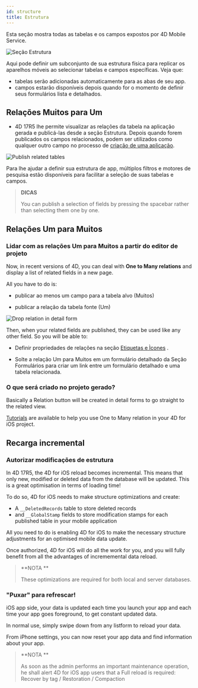 ```yaml
---
id: structure
title: Estrutura
---
```


Esta seção mostra todas as tabelas e os campos expostos por 4D Mobile Service.

![Seção Estrutura](assets/en/project-editor/Structure-section-4D-for-iOS.png)

Aqui pode definir um subconjunto de sua estrutura física para replicar os aparelhos móveis ao selecionar tabelas e campos específicas. Veja que:

* tabelas serão adicionadas automaticamente para as abas de seu app.
* campos estarão disponíveis depois quando for o momento de definir seus formulários lista e detalhados.

## Relações Muitos para Um

* 4D 17R5 lhe permite visualizar as relações da tabela na aplicação gerada e publicá-las desde a seção Estrutura. Depois quando forem publicados os campos relacionados, podem ser utilizados como qualquer outro campo no processo de [criação de uma aplicação](many-to-one-relations.html).

![Publish related tables](assets/en/project-editor/Structure-section-N-to-1-relations-4D-for-iOS.png)

Para lhe ajudar a definir sua estrutura de app, múltiplos filtros e motores de pesquisa estão disponíveis para facilitar a seleção de suas tabelas e campos.

> **DICAS**
> 
> You can publish a selection of fields by pressing the spacebar rather than selecting them one by one.


## Relações Um para Muitos

### Lidar com as relações Um para Muitos a partir do editor de projeto

Now, in recent versions of 4D, you can deal with **One to Many relations** and display a list of related fields in a new page.

All you have to do is:

* publicar ao menos um campo para a tabela alvo (Muitos)

* publicar a relação da tabela fonte (Um)

![Drop relation in detail form](assets/en/project-editor/Structure-1-to-N-relations-4D-for-iOS.png)

Then, when your related fields are published, they can be used like any other field. So you will be able to:

* Definir propriedades de relações na seção [Etiquetas e Ìcones](labels-and-icons.html#relations-properties) .

* Solte a relação Um para Muitos em um formulário detalhado da Seção Formulários para criar um link entre um formulário detalhado e uma tabela relacionada.

### O que será criado no projeto gerado?

Basically a Relation button will be created in detail forms to go straight to the related view.

[Tutorials](one-to-many-relations.html) are available to help you use One to Many relation in your 4D for iOS project.



## Recarga incremental

### Autorizar modificações de estrutura

In 4D 17R5, the 4D for iOS reload becomes incremental. This means that only new, modified or deleted data from the database will be updated. This is a great optimisation in terms of loading time!

To do so, 4D for iOS needs to make structure optimizations and create:

* A `__DeletedRecords` table to store deleted records
* and `__GlobalStamp` fields to store modification stamps for each published table in your mobile application

All you need to do is enabling 4D for iOS to make the necessary structure adjustments for an optimised mobile data update.

Once authorized, 4D for iOS will do all the work for you, and you will fully benefit from all the advantages of incrememental data reload.

> **NOTA **
> 
> These optimizations are required for both local and server databases.


### "Puxar" para refrescar!

iOS app side, your data is updated each time you launch your app and each time your app goes foreground, to get constant updated data.

In normal use, simply swipe down from any listform to reload your data.

From iPhone settings, you can now reset your app data and find information about your app.


> **NOTA **
> 
> As soon as the admin performs an important maintenance operation, he shall alert 4D for iOS app users that a Full reload is required: Recover by tag / Restoration / Compaction

